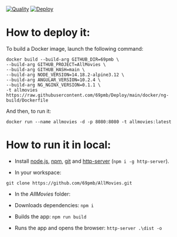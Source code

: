 [![Quality](https://github.com/690pmb/AllMovies/actions/workflows/quality.yml/badge.svg)](https://github.com/690pmb/AllMovies/actions/workflows/quality.yml)
[![Deploy](https://github.com/690pmb/AllMovies/actions/workflows/deploy.yml/badge.svg)](https://github.com/690pmb/AllMovies/actions/workflows/deploy.yml)

# How to deploy it:

To build a Docker image, launch the following command:

```
docker build --build-arg GITHUB_DIR=69pmb \
--build-arg GITHUB_PROJECT=AllMovies \
--build-arg GITHUB_HASH=main \
--build-arg NODE_VERSION=14.18.2-alpine3.12 \
--build-arg ANGULAR_VERSION=10.2.4 \
--build-arg NG_NGINX_VERSION=0.1.1 \
-t allmovies https://raw.githubusercontent.com/69pmb/Deploy/main/docker/ng-build/Dockerfile
```

And then, to run it:

```
docker run --name allmovies -d -p 8080:8080 -t allmovies:latest
```

# How to run it in local:

- Install [node.js](https://www.npmjs.com/get-npm), [npm](https://www.npmjs.com/get-npm), [git](https://git-scm.com/downloads) and [http-server](https://github.com/indexzero/http-server) (`npm i -g http-server`).

- In your workspace:

`git clone https://github.com/69pmb/AllMovies.git`

- In the _AllMovies_ folder:

- Downloads dependencies: `npm i`
- Builds the app: `npm run build`
- Runs the app and opens the browser: `http-server .\dist -o`
